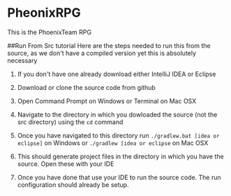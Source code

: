 PheonixRPG
==========

This is the PhoenixTeam RPG

##Run From Src tutorial
Here are the steps needed to run this from the source, as we don't have a compiled version yet this is absolutely necessary

1. If you don't have one already download either IntelliJ IDEA or Eclipse

2. Download or clone the source code from github

3. Open Command Prompt on Windows or Terminal on Mac OSX

4. Navigate to the directory in which you dowloaded the source (not the src directory) using the `cd` command

5. Once you have navigated to this directory run `./gradlew.bat [idea or eclipse]` on Windows or `./gradlew [idea or eclipse` on Mac OSX

6. This should generate project files in the directory in which you have the source. Open these with your IDE

7. Once you have done that use your IDE to run the source code. The run configuration should already be setup.
